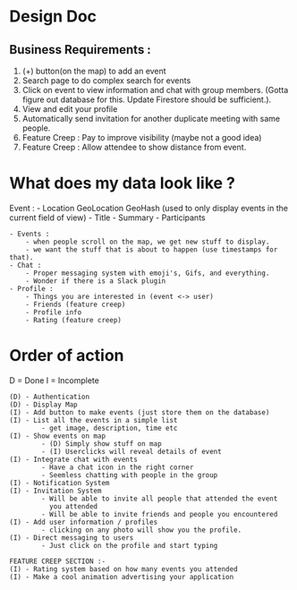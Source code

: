 # Design Doc
## Business Requirements :
1) (+) button(on the map) to add an event
2) Search page to do complex search for events
3) Click on event to view information and chat with group members. 
   (Gotta figure out database for this. Update Firestore should be sufficient.).
4) View and edit your profile 
5) Automatically send invitation for another duplicate meeting with same people.
6) Feature Creep : Pay to improve visibility (maybe not a good idea)
7) Feature Creep : Allow attendee to show distance from event.


# What does my data look like ?
Event :
    - Location
        GeoLocation
        GeoHash (used to only display events in the current field of view)
    - Title
    - Summary
    - Participants
    
    - Events : 
        - when people scroll on the map, we get new stuff to display.
        - we want the stuff that is about to happen (use timestamps for that).
    - Chat :
        - Proper messaging system with emoji's, Gifs, and everything.
        - Wonder if there is a Slack plugin
    - Profile :
        - Things you are interested in (event <-> user)
        - Friends (feature creep)
        - Profile info
        - Rating (feature creep)
    
# Order of action
D = Done
I = Incomplete

    (D) - Authentication
    (D) - Display Map
    (I) - Add button to make events (just store them on the database)
    (I) - List all the events in a simple list
            - get image, description, time etc
    (I) - Show events on map
            - (D) Simply show stuff on map
            - (I) Userclicks will reveal details of event
    (I) - Integrate chat with events
            - Have a chat icon in the right corner
            - Seemless chatting with people in the group
    (I) - Notification System
    (I) - Invitation System
            - Will be able to invite all people that attended the event
              you attended
            - Will be able to invite friends and people you encountered
    (I) - Add user information / profiles
            - clicking on any photo will show you the profile.
    (I) - Direct messaging to users
            - Just click on the profile and start typing
    
    FEATURE CREEP SECTION :- 
    (I) - Rating system based on how many events you attended
    (I) - Make a cool animation advertising your application